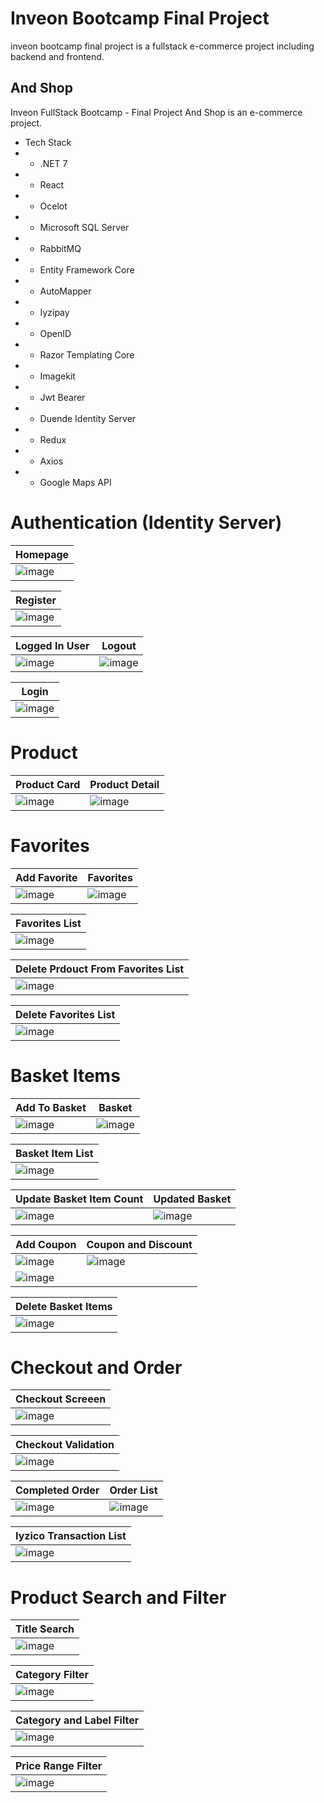 # Inveon Bootcamp Final Project
 inveon bootcamp final project is a fullstack e-commerce project including backend and frontend.

 ## And Shop
Inveon FullStack Bootcamp - Final Project
And Shop is an e-commerce project.

- Tech Stack
- - .NET 7
- - React
- - Ocelot
- - Microsoft SQL Server
- - RabbitMQ
- - Entity Framework Core
- - AutoMapper
- - Iyzipay
- - OpenID
- - Razor Templating Core
- - Imagekit
- - Jwt Bearer
- - Duende Identity Server
- - Redux
- - Axios
- - Google Maps API

# **Authentication (Identity Server)**

<div align="center">

| Homepage  |
| ------------- |
| ![image](https://github.com/esincaglakiral/InveonBootcampFinal/assets/68962573/cc6cbcc0-b818-4ba9-89a8-7f1e3424a736) | 

| Register  |
| ------------- |
| ![image](https://github.com/esincaglakiral/InveonBootcampFinal/assets/68962573/a69ada88-ef2d-45ea-9ad5-fe45f40af256) | 

| Logged In User  | Logout  |
| ------------- | ------------- |
| ![image](https://github.com/esincaglakiral/InveonBootcampFinal/assets/68962573/156d393f-3647-4ead-b41b-65cdf29775ec) | ![image](https://github.com/esincaglakiral/InveonBootcampFinal/assets/68962573/c8a14e60-4bb2-470a-8d8e-0234c3fd7566) |

| Login  |
| ------------- |
| ![image](https://github.com/esincaglakiral/InveonBootcampFinal/assets/68962573/4eebf83a-1634-4e5f-8adb-efe80885260b) | 

</div>

# **Product**

<div align="center">
  
| Product Card | Product Detail |
| ------------- | ------------- |
| ![image](https://github.com/esincaglakiral/InveonBootcampFinal/assets/68962573/577e6d24-a02e-4c45-8a6c-11af8c9bfd48) | ![image](https://github.com/esincaglakiral/InveonBootcampFinal/assets/68962573/e7cf0e56-478e-4231-92e1-33d1b0a28f00) | 

</div>

# **Favorites**

<div align="center">

| Add Favorite  | Favorites  |
| ------------- | ------------- |
| ![image](https://github.com/esincaglakiral/InveonBootcampFinal/assets/68962573/478df264-23db-460d-ac86-93c618e9241c) | ![image](https://github.com/esincaglakiral/InveonBootcampFinal/assets/68962573/d0f2d968-02a6-4a7a-85bd-01ff12976112) | 

| Favorites List  |
| ------------- |
| ![image](https://github.com/esincaglakiral/InveonBootcampFinal/assets/68962573/eefa34e1-5845-4c71-9360-09ba08313a9f) | 

| Delete Prdouct From Favorites List |
| ------------- |
| ![image](https://github.com/esincaglakiral/InveonBootcampFinal/assets/68962573/63969330-ef94-43c4-9fc8-c32118da5a5a) | 

| Delete Favorites List |
| ------------- |
| ![image](https://github.com/esincaglakiral/InveonBootcampFinal/assets/68962573/9165b571-74b2-4c81-8327-7dcac6a7d414) | 

</div>

# **Basket Items**

<div align="center">

| Add To Basket  | Basket  |
| ------------- | ------------- |
| ![image](https://github.com/esincaglakiral/InveonBootcampFinal/assets/68962573/9cc661dc-0962-411a-9912-ceb35c9e5637) | ![image](https://github.com/esincaglakiral/InveonBootcampFinal/assets/68962573/91742bb0-92af-4140-adf3-23e2f22149b0) | 

| Basket Item List |
| ------------- |
| ![image](https://github.com/esincaglakiral/InveonBootcampFinal/assets/68962573/d7cd98e9-f8bc-4471-a78c-b4b35cf84820) | 

| Update Basket Item Count  | Updated Basket  |
| ------------- | ------------- |
| ![image](https://github.com/esincaglakiral/InveonBootcampFinal/assets/68962573/d2b590f8-02ca-434b-a946-ce1e773117bb) | ![image](https://github.com/esincaglakiral/InveonBootcampFinal/assets/68962573/c6b4117a-03ab-450b-a5a4-2d9779f8b86c) | 

| Add Coupon  |  Coupon and Discount |
| ------------- | ------------- | 
| ![image](https://github.com/esincaglakiral/InveonBootcampFinal/assets/68962573/c0120772-489e-40c5-94f3-425faa0cfc4d) | ![image](https://github.com/esincaglakiral/InveonBootcampFinal/assets/68962573/500069d3-5aa7-4d1d-b0f1-ec6b9d94ee8b)
 ![image](https://github.com/esincaglakiral/InveonBootcampFinal/assets/68962573/1dbc22d4-4b47-40c6-b782-a54a0cffee79)  | 

| Delete Basket Items |
| ------------- |
| ![image](https://github.com/esincaglakiral/InveonBootcampFinal/assets/68962573/ac060d2a-a67e-49ef-b7b3-edbcb7716007) | 

</div>

# **Checkout and Order**

<div align="center">

| Checkout Screeen |
| ------------- |
| ![image](https://github.com/esincaglakiral/InveonBootcampFinal/assets/68962573/d385c54a-aca8-4e4c-913a-3ce9379003ed) | 

| Checkout Validation |
| ------------- |
| ![image](https://github.com/esincaglakiral/InveonBootcampFinal/assets/68962573/d872c9bb-9ff8-4144-8193-2e798a938aad) | 

| Completed Order   | Order List  |
| ------------- | ------------- |
| ![image](https://github.com/esincaglakiral/InveonBootcampFinal/assets/68962573/d16cdeef-2852-4991-8ff8-8e9f45dd2506) | ![image](https://github.com/esincaglakiral/InveonBootcampFinal/assets/68962573/0b540416-aacf-4d1c-b4c7-a60aab232570) | 

| Iyzico Transaction List  |
| ------------- |
| ![image](https://github.com/esincaglakiral/InveonBootcampFinal/assets/68962573/71c5c622-9ddf-4705-a0c3-52951a8538c6) |

</div>

# **Product Search and Filter**

<div align="center">

| Title Search |
| ------------- |
| ![image](https://github.com/esincaglakiral/InveonBootcampFinal/assets/68962573/1a52947f-9732-4bc1-80e3-0ed4d0180d54) | 

| Category Filter |
| ------------- |
| ![image](https://github.com/esincaglakiral/InveonBootcampFinal/assets/68962573/8008fa6d-94ba-4290-80da-febc2e4927d7) | 

| Category and Label Filter |
| ------------- |
| ![image](https://github.com/esincaglakiral/InveonBootcampFinal/assets/68962573/cd12a0f3-e1f8-4310-9235-0a2b16536e14) | 

| Price Range Filter |
| ------------- |
| ![image](https://github.com/esincaglakiral/InveonBootcampFinal/assets/68962573/e6e25889-1f18-4736-b284-d7f0ad7eb9aa) | 

</div>


